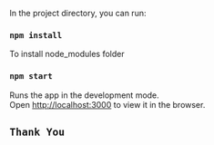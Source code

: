 In the project directory, you can run:

### `npm install`

To install node_modules folder

### `npm start`

Runs the app in the development mode.\
Open [http://localhost:3000](http://localhost:3000) to view it in the browser.

## `Thank You`
